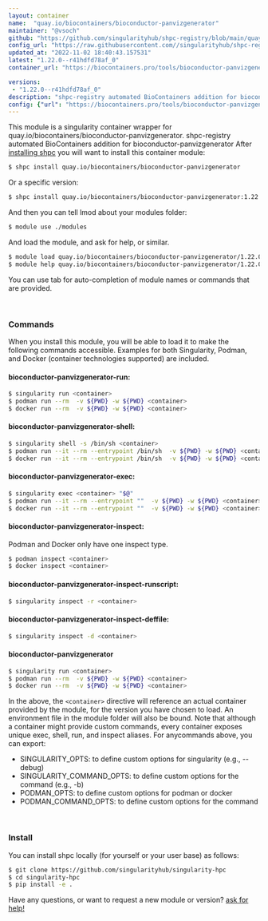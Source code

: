 ```yaml
---
layout: container
name:  "quay.io/biocontainers/bioconductor-panvizgenerator"
maintainer: "@vsoch"
github: "https://github.com/singularityhub/shpc-registry/blob/main/quay.io/biocontainers/bioconductor-panvizgenerator/container.yaml"
config_url: "https://raw.githubusercontent.com//singularityhub/shpc-registry/main/quay.io/biocontainers/bioconductor-panvizgenerator/container.yaml"
updated_at: "2022-11-02 18:40:43.157531"
latest: "1.22.0--r41hdfd78af_0"
container_url: "https://biocontainers.pro/tools/bioconductor-panvizgenerator"

versions:
 - "1.22.0--r41hdfd78af_0"
description: "shpc-registry automated BioContainers addition for bioconductor-panvizgenerator"
config: {"url": "https://biocontainers.pro/tools/bioconductor-panvizgenerator", "maintainer": "@vsoch", "description": "shpc-registry automated BioContainers addition for bioconductor-panvizgenerator", "latest": {"1.22.0--r41hdfd78af_0": "sha256:0ec433cc0d04f2e700c5d1fb0ac3aa34fa8ae12924eb4c54f44a72042378c41c"}, "tags": {"1.22.0--r41hdfd78af_0": "sha256:0ec433cc0d04f2e700c5d1fb0ac3aa34fa8ae12924eb4c54f44a72042378c41c"}, "docker": "quay.io/biocontainers/bioconductor-panvizgenerator"}
---
```


This module is a singularity container wrapper for quay.io/biocontainers/bioconductor-panvizgenerator.
shpc-registry automated BioContainers addition for bioconductor-panvizgenerator
After [installing shpc](#install) you will want to install this container module:


```bash
$ shpc install quay.io/biocontainers/bioconductor-panvizgenerator
```

Or a specific version:

```bash
$ shpc install quay.io/biocontainers/bioconductor-panvizgenerator:1.22.0--r41hdfd78af_0
```

And then you can tell lmod about your modules folder:

```bash
$ module use ./modules
```

And load the module, and ask for help, or similar.

```bash
$ module load quay.io/biocontainers/bioconductor-panvizgenerator/1.22.0--r41hdfd78af_0
$ module help quay.io/biocontainers/bioconductor-panvizgenerator/1.22.0--r41hdfd78af_0
```

You can use tab for auto-completion of module names or commands that are provided.

<br>

### Commands

When you install this module, you will be able to load it to make the following commands accessible.
Examples for both Singularity, Podman, and Docker (container technologies supported) are included.

#### bioconductor-panvizgenerator-run:

```bash
$ singularity run <container>
$ podman run --rm  -v ${PWD} -w ${PWD} <container>
$ docker run --rm  -v ${PWD} -w ${PWD} <container>
```

#### bioconductor-panvizgenerator-shell:

```bash
$ singularity shell -s /bin/sh <container>
$ podman run --it --rm --entrypoint /bin/sh  -v ${PWD} -w ${PWD} <container>
$ docker run --it --rm --entrypoint /bin/sh  -v ${PWD} -w ${PWD} <container>
```

#### bioconductor-panvizgenerator-exec:

```bash
$ singularity exec <container> "$@"
$ podman run --it --rm --entrypoint ""  -v ${PWD} -w ${PWD} <container> "$@"
$ docker run --it --rm --entrypoint ""  -v ${PWD} -w ${PWD} <container> "$@"
```

#### bioconductor-panvizgenerator-inspect:

Podman and Docker only have one inspect type.

```bash
$ podman inspect <container>
$ docker inspect <container>
```

#### bioconductor-panvizgenerator-inspect-runscript:

```bash
$ singularity inspect -r <container>
```

#### bioconductor-panvizgenerator-inspect-deffile:

```bash
$ singularity inspect -d <container>
```



#### bioconductor-panvizgenerator

```bash
$ singularity run <container>
$ podman run --rm  -v ${PWD} -w ${PWD} <container>
$ docker run --rm  -v ${PWD} -w ${PWD} <container>
```


In the above, the `<container>` directive will reference an actual container provided
by the module, for the version you have chosen to load. An environment file in the
module folder will also be bound. Note that although a container
might provide custom commands, every container exposes unique exec, shell, run, and
inspect aliases. For anycommands above, you can export:

 - SINGULARITY_OPTS: to define custom options for singularity (e.g., --debug)
 - SINGULARITY_COMMAND_OPTS: to define custom options for the command (e.g., -b)
 - PODMAN_OPTS: to define custom options for podman or docker
 - PODMAN_COMMAND_OPTS: to define custom options for the command

<br>

### Install

You can install shpc locally (for yourself or your user base) as follows:

```bash
$ git clone https://github.com/singularityhub/singularity-hpc
$ cd singularity-hpc
$ pip install -e .
```

Have any questions, or want to request a new module or version? [ask for help!](https://github.com/singularityhub/singularity-hpc/issues)